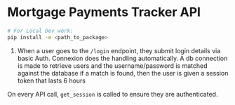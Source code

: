 # Mortgage Payments Tracker API

```bash
# For Local Dev work:
pip install -e <path_to_package>
```

1) When a user goes to the `/login` endpoint, they submit login details via basic Auth.
Connexion does the handling automatically. A db connection is made to retrieve users and the username/password is matched against the database
if a match is found, then the user is given a session token that lasts 6 hours

On every API call, `get_session` is called to ensure they are authenticated.